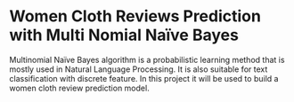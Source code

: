 # Women Cloth Reviews Prediction with Multi Nomial Naïve Bayes
Multinomial Naïve Bayes algorithm is a probabilistic learning method that is mostly used in Natural Language Processing. It is also suitable for text classification with discrete feature. In this project it will be used to build a women cloth review prediction model.
